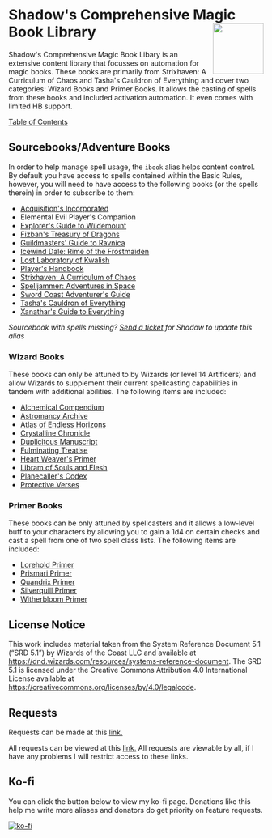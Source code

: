 <h1>Shadow's Comprehensive Magic Book Library<img align="right" src="./Code/Images/image.png" width="100px"></h1>

Shadow's Comprehensive Magic Book Libary is an extensive content library that focusses on automation for magic books. These books are primarily from Strixhaven: A Curriculum of Chaos and Tasha's Cauldron of Everything and cover two categories: Wizard Books and Primer Books. It allows the casting of spells from these books and included activation automation. It even comes with limited HB support.

[Table of Contents](https://github.com/SethHartman13/Magic-Book-Library/blob/main/ToC.md)

## Sourcebooks/Adventure Books
In order to help manage spell usage, the `ibook` alias helps content control. By default you have access to spells contained within the Basic Rules, however, you will need to have access to the following books (or the spells therein) in order to subscribe to them:
- [Acquisition's Incorporated](https://www.dndbeyond.com/sources/ai)
- Elemental Evil Player's Companion
- [Explorer's Guide to Wildemount](https://www.dndbeyond.com/sources/egtw)
- [Fizban's Treasury of Dragons](www.dndbeyond.com/sources/ftod)
- [Guildmasters' Guide to Ravnica](https://www.dndbeyond.com/sources/ggtr)
- [Icewind Dale: Rime of the Frostmaiden](https://www.dndbeyond.com/sources/idrotf)
- [Lost Laboratory of Kwalish](https://www.dndbeyond.com/sources/llok)
- [Player's Handbook](https://www.dndbeyond.com/sources/phb)
- [Strixhaven: A Curriculum of Chaos](https://www.dndbeyond.com/sources/sacoc)
- [Spelljammer: Adventures in Space](https://www.dndbeyond.com/sources/sais)
- [Sword Coast Adventurer's Guide](https://www.dndbeyond.com/sources/scag)
- [Tasha's Cauldron of Everything](https://www.dndbeyond.com/sources/tcoe)
- [Xanathar's Guide to Everything](https://www.dndbeyond.com/sources/xgte)

*Sourcebook with spells missing? [Send a ticket]((https://forms.gle/YYkyPcBb1WHXWMYE6)) for Shadow to update this alias*

### Wizard Books

These books can only be attuned to by Wizards (or level 14 Artificers) and allow Wizards to supplement their current spellcasting capabilities in tandem with additional abilities. The following items are included:

- [Alchemical Compendium](https://www.dndbeyond.com/magic-items/2400596-alchemical-compendium)
- [Astromancy Archive](https://www.dndbeyond.com/magic-items/2400685-astromancy-archive)
- [Atlas of Endless Horizons](https://www.dndbeyond.com/magic-items/2400706-atlas-of-endless-horizons)
- [Crystalline Chronicle](https://www.dndbeyond.com/magic-items/2407470-crystalline-chronicle)
- [Duplicitous Manuscript](https://www.dndbeyond.com/magic-items/2412157-duplicitous-manuscript)
- [Fulminating Treatise](https://www.dndbeyond.com/magic-items/2412256-fulminating-treatise)
- [Heart Weaver's Primer](https://www.dndbeyond.com/magic-items/2412288-heart-weavers-primer)
- [Libram of Souls and Flesh](https://www.dndbeyond.com/magic-items/2412349-libram-of-souls-and-flesh)
- [Planecaller's Codex](https://www.dndbeyond.com/magic-items/2405636-planecallers-codex)
- [Protective Verses](https://www.dndbeyond.com/magic-items/2405662-protective-verses)

### Primer Books

These books can be only attuned by spellcasters and it allows a low-level buff to your characters by allowing you to gain a 1d4 on certain checks and cast a spell from one of two spell class lists. The following items are included:
- [Lorehold Primer](https://www.dndbeyond.com/magic-items/4239818-lorehold-primer)
- [Prismari Primer](https://www.dndbeyond.com/magic-items/4239821-prismari-primer)
- [Quandrix Primer](https://www.dndbeyond.com/magic-items/4239822-quandrix-primer)
- [Silverquill Primer](https://www.dndbeyond.com/magic-items/4239823-silverquill-primer)
- [Witherbloom Primer](https://www.dndbeyond.com/magic-items/4239825-witherbloom-primer)


## License Notice

This work includes material taken from the System Reference Document 5.1 (“SRD 5.1”) by Wizards of the Coast LLC and available at https://dnd.wizards.com/resources/systems-reference-document. The SRD 5.1 is licensed under the Creative Commons Attribution 4.0 International License available at https://creativecommons.org/licenses/by/4.0/legalcode.

## Requests
Requests can be made at this [link.](https://forms.gle/YYkyPcBb1WHXWMYE6)

All requests can be viewed at this  [link.](https://docs.google.com/spreadsheets/d/1OyW78hh1ARDHeDu4hF4X2TxcpYSrrArprs8pkQB3zo4/edit?usp=sharing) All requests are viewable by all, if I have any problems I will restrict access to these links.

## Ko-fi
You can click the button below to view my ko-fi page. Donations like this help me write more aliases and donators do get priority on feature requests.

[![ko-fi](https://ko-fi.com/img/githubbutton_sm.svg)](https://ko-fi.com/F2F6MG4NH)

